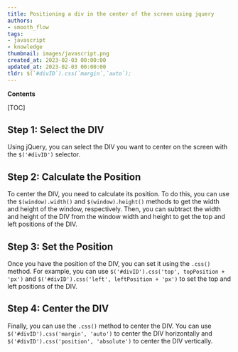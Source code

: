 ```yaml
---
title: Positioning a div in the center of the screen using jquery
authors:
- smooth_flow
tags:
- javascript
- knowledge
thumbnail: images/javascript.png
created_at: 2023-02-03 00:00:00
updated_at: 2023-02-03 00:00:00
tldr: $(`#divID`).css(`margin`,`auto`);
---
```


**Contents**

[TOC]

## Step 1: Select the DIV 

Using jQuery, you can select the DIV you want to center on the screen with the `$('#divID')` selector. 

## Step 2: Calculate the Position

To center the DIV, you need to calculate its position. To do this, you can use the `$(window).width()` and `$(window).height()` methods to get the width and height of the window, respectively. Then, you can subtract the width and height of the DIV from the window width and height to get the top and left positions of the DIV. 

## Step 3: Set the Position

Once you have the position of the DIV, you can set it using the `.css()` method. For example, you can use `$('#divID').css('top', topPosition + 'px')` and `$('#divID').css('left', leftPosition + 'px')` to set the top and left positions of the DIV. 

## Step 4: Center the DIV

Finally, you can use the `.css()` method to center the DIV. You can use `$('#divID').css('margin', 'auto')` to center the DIV horizontally and `$('#divID').css('position', 'absolute')` to center the DIV vertically.
